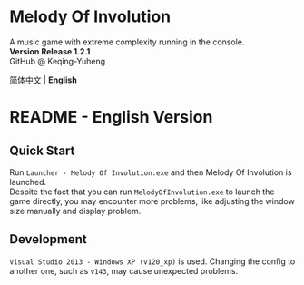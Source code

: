 # Melody Of Involution
A music game with extreme complexity running in the console.  
**Version Release 1.2.1**  
GitHub @ Keqing-Yuheng  

[简体中文](https://github.com/Keqing-Yuheng/MelodyOfInvolution/blob/main/README.md "README-.md") | **English**

# README - English Version
## Quick Start
Run `Launcher - Melody Of Involution.exe` and then Melody Of Involution is launched.  
Despite the fact that you can run `MelodyOfInvolution.exe` to launch the game directly, you may encounter more problems, like adjusting the window size manually and display problem.  
## Development
`Visual Studio 2013 - Windows XP (v120_xp)` is used. Changing the config to another one, such as `v143`, may cause unexpected problems.  